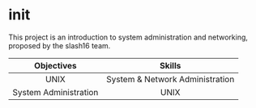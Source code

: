 # init
This project is an introduction to system administration and networking, proposed by the slash16 team.


| Objectives | Skills |
| :---: | :---: |
| UNIX | System & Network Administration |
| System Administration | UNIX |
